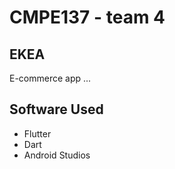 # CMPE137 - team 4

## EKEA
E-commerce app ... 

## Software Used
- Flutter 
- Dart
- Android Studios


